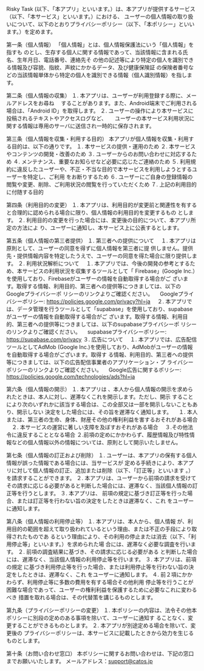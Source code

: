 
Risky Task (以下、「本アプリ」といいます。）は、本アプリが提供するサービス（以下、「本サービス」といいます。）における、
ユーザーの個人情報の取り扱いについて、以下のとおりプライバシーポリシー（以下、「本ポリシー」といいます。）を定めます。

第一条（個人情報）
「個人情報」とは、個人情報保護法にいう「個人情報」を指すも
    のとし、生存する個人に関する情報であって、当該情報に含まれる氏名、生年月日、電話番号、連絡先そ
    の他の記述等により特定の個人を識別できる情報及び容貌、指紋、声紋にかかるデータ、及び健康保険証
    の保険者番号などの当該情報単体から特定の個人を識別できる情報（個人識別情報）を指します。

第二条（個人情報の収集）
１. 本アプリは、ユーザーが利用登録する際に、メールアドレスをお尋ね
　することがあります。また、Android端末でご利用される場合は、「Android ID」を取得します。
２. ユーザーの操作により本サービスに投稿されるテキストやアクセスログなど、
　 ユーザーの本サービス利用状況に関する情報は専用のサーバに送信され一時的に保存されます。

第三条（個人情報を収集・利用する目的）
本アプリが個人情報を収集・利用する目的は、以下の通りです。
１. 本サービスの提供・運用のため
２. 本サービスやコンテンツの開発・改善のため
３. ユーザーからのお問い合わせに対応するため
４. メンテナンス、重要なお知らせなど必要に応じたご連絡のため
５. 利用規約に違反したユーザーや、不正・不当な目的で本サービスを利用しようとするユーザーを特定し、ご利用
    をお断りするため
６. ユーザーにご自身の登録情報の閲覧や変更、削除、ご利用状況の閲覧を行っていただくため
７. 上記の利用目的に付随する目的

第四条（利用目的の変更）
１. 本アプリは、利用目的が変更前と関連性を有すると合理的に認められる場合に限り、個人情報の利用目的を変更するもの
    とします。
２. 利用目的の変更を行った場合には、変更後の目的について、本アプリ所定の方法によ
    り、ユーザーに通知し、本サービス上に公表するとします。

第五条（個人情報の第三者提供）
１. 第三者への提供について
　１. 本アプリは原則として、ユーザーの同意を得ずに個人情報を第三者に提
    供しません。提供先・提供情報内容を特定したうえで、ユーザーの同意を得た場合に限り提供します。
２. 利用状況解析について
　１. 本アプリでは、今後の開発の参考とするため、本サービスの利用状況を収集するツールとして「
    Firebase」(Google Inc.）を使用しており、Firebaseがユーザーの情報を自動取得する場合がご
    ざいます。取得する情報、利用目的、第三者への提供等につきましては、以下のGoogleプライバシーポ
    リシーのリンクよりご確認ください。
　Googleプライバシーポリシー:  https://policies.google.com/privacy?hl=ja
　２. 本アプリでは、データ管理を行うツールとして「supabase」を使用しており、supabaseがユーザーの情報を自動取得する場合がご
    ざいます。取得する情報、利用目的、第三者への提供等につきましては、以下のsupabaseプライバシーポ
    リシーのリンクよりご確認ください。
　supabaseプライバシーポリシー:  https://supabase.com/privacy
３. 広告について
　１. 本アプリでは、広告配信ツールとしてAdMob
    (Google Inc.)を使用しており、AdMobがユーザーの情報を自動取得する場合がございます。取得す
    る情報、利用目的、第三者への提供等につきましては、以下の広告配信事業者のアプリケーション・プ
    ライバシーポリシーのリンクよりご確認ください。
　Google広告に関するポリシー: https://policies.google.com/technologies/ads?hl=ja

第六条（個人情報の開示）
１. 本アプリは
    、本人から個人情報の開示を求められたときは、本人に対し、遅滞なくこれを開示します。ただし、開示
    することにより次のいずれかに該当する場合は、この全部又は一部を開示しないこともあり、開示しない
    決定をした場合には、その旨を遅滞なく通知します。
　１. 本人または、第三者の生命、身体、財産その他の権利利益を害するおそれがある場合
　２. 本サービスの運営に著しい支障を及ぼすおそれがある場合
　３.その他法令に違反することとなる場合
２.前項の定めにかかわらず、履歴情報及び特性情報などの個人情報以外の情報については、原則として開示いたしません。

第七条（個人情報の訂正および削除）
１. ユーザーは、本アプリの保有する個人情報が誤った情報である場合には、当サービスが
    定める手続きにより、本アプリに対して個人情報の訂正、追加または削除（以下、「訂正等」といいます
    。）を請求することができます。
２. 本アプリは、ユーザーから前項の請求を受けてその請求に応じる必要があると判断した場合には、遅滞なく、当該個人情報の訂正等を行うとします。
３. 本アプリは、
    前項の規定に基づき訂正等を行った場合、または訂正等を行わない旨の決定をしたときは遅滞なく、これ
    をユーザーに通知します。

第八条（個人情報の利用停止等）
１. 本アプリは、本人から、個人情報
    が、利用目的の範囲を超えて取り扱われているという理由、または不正の手段により取得されたものであ
    るという理由により、その利用の停止または消去（以下、「利用停止等」といいます。）を求められた場
    合には、遅滞なく必要な調査を行います。
２. 前項の調査結果に基づき、その請求に応じる必要がある
    と判断した場合には、遅滞なく、当該個人情報の利用停止等を行います。
３. 本アプリは、前項の規定
    に基づき利用停止等を行った場合、または利用停止等を行わない旨の決定をしたときは、遅滞なく、これ
    をユーザーに通知します。
４. 前２項にかかわらず、利用停止等に多数の費用を有する場合その他利用
    停止等を行うことが困難な場合であって、ユーザーの権利利益を保護するために必要なこれに変わるべき
    措置を取れる場合は、その代替策を講じるものとします。

第九条（プライバシーポリシーの変更）
１. 本ポリシーの内容は、法令その他本ポリシーに別段の定めのある事項を除いて、ユーザーに通知す
    ることなく、変更することができるものとします。
２. 本アプリが別途定める場合を除いて、変更後の
    プライバシーポリシーは、本サービスに記載したときから効力を生じるものとします。

第十条（お問い合わせ窓口）
本ポリシーに関するお問い合わせは、下記の窓口までお願いいたします。
メールアドレス：support@catos.jp



